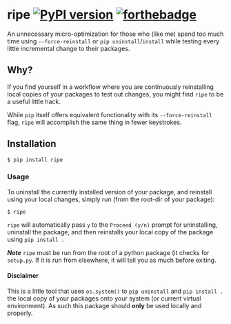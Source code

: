 # ripe [![PyPI version](https://badge.fury.io/py/ripe.svg)](https://badge.fury.io/py/ripe) [![forthebadge](https://img.shields.io/badge/warning-NSFW-orange.svg)](http://forthebadge.com)
An unnecessary micro-optimization for those who (like me) spend too much time using `--force-reinstall` or `pip uninstall`/`install` while testing every little incremental change to their packages. 

## Why?
If you find yourself in a workflow where you are continuously reinstalling local copies of your packages to test out changes, you might find `ripe` to be a useful little hack.

While `pip` itself offers equivalent functionality with its `--force-reinstall` flag, `ripe` will accomplish the same thing in fewer keystrokes.  

## Installation

`$ pip install ripe`

### Usage
To uninstall the currently installed version of your package, and reinstall using your local changes, simply run (from the root-dir of your package):

`$ ripe`

`ripe` will automatically pass `y` to the `Proceed (y/n)` prompt for uninstalling, uninstall the package, and then reinstalls your local copy of the package using `pip install .` 

***Note*** `ripe` must be run from the root of a python package (it checks for `setup.py`. If it is run from elsewhere, it will tell you as much before exiting.

#### Disclaimer
This is a little tool that uses `os.system()` to `pip uninstall` and `pip install .` the local copy of your packages onto your system (or current virtual environment).  As such this package should **only** be used locally and properly. 

